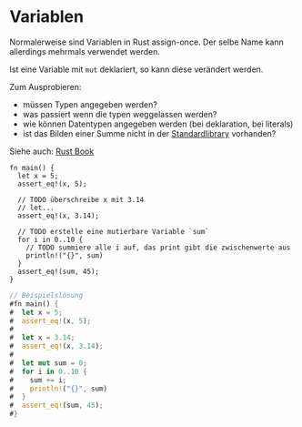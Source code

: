 # Variablen

Normalerweise sind Variablen in Rust assign-once. Der selbe Name kann allerdings mehrmals verwendet werden.

Ist eine Variable mit `mut` deklariert, so kann diese verändert werden.

Zum Ausprobieren:

- müssen Typen angegeben werden?
- was passiert wenn die typen weggelassen werden?
- wie können Datentypen angegeben werden (bei deklaration, bei literals)
- ist das Bilden einer Summe nicht in der [Standardlibrary](https://doc.rust-lang.org/std/iter/trait.Iterator.html#method.sum) vorhanden?

Siehe auch: [Rust Book](https://doc.rust-lang.org/book/ch03-01-variables-and-mutability.html)


```rust,editable
fn main() {
  let x = 5;
  assert_eq!(x, 5);

  // TODO überschreibe x mit 3.14
  // let...
  assert_eq!(x, 3.14);

  // TODO erstelle eine mutierbare Variable `sum`
  for i in 0..10 {
    // TODO summiere alle i auf, das print gibt die zwischenwerte aus
    println!("{}", sum)
  }
  assert_eq!(sum, 45);
}
```

```rust
// Beispielslösung
#fn main() {
#  let x = 5;
#  assert_eq!(x, 5);
#
#  let x = 3.14;
#  assert_eq!(x, 3.14);
#
#  let mut sum = 0;
#  for i in 0..10 {
#    sum += i;
#    println!("{}", sum)
#  }
#  assert_eq!(sum, 45);
#}
```